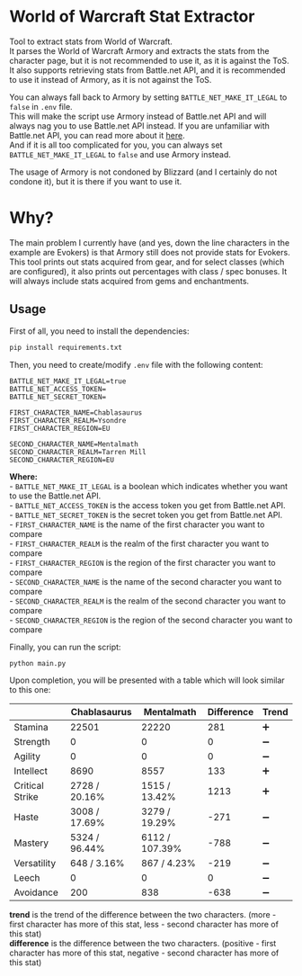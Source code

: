 # World of Warcraft Stat Extractor
Tool to extract stats from World of Warcraft.  
It parses the World of Warcraft Armory and extracts the stats from the character page, but it is not recommended to use it, as it is against the ToS.   
It also supports retrieving stats from Battle.net API, and it is recommended to use it instead of Armory, as it is not against the ToS.

You can always fall back to Armory by setting `BATTLE_NET_MAKE_IT_LEGAL` to `false` in `.env` file.  
This will make the script use Armory instead of Battle.net API and will always nag you to use Battle.net API instead.
If you are unfamiliar with Battle.net API, you can read more about it [here](https://develop.battle.net/documentation/guides/getting-started).  
And if it is all too complicated for you, you can always set `BATTLE_NET_MAKE_IT_LEGAL` to `false` and use Armory instead.

The usage of Armory is not condoned by Blizzard (and I certainly do not condone it), but it is there if you want to use it.

# Why?
The main problem I currently have (and yes, down the line characters in the example are Evokers) is that Armory still does not provide stats for Evokers.
This tool prints out stats acquired from gear, and for select classes (which are configured), it also prints out percentages with class / spec bonuses.
It will always include stats acquired from gems and enchantments.


## Usage
First of all, you need to install the dependencies:
```bash
pip install requirements.txt
```

Then, you need to create/modify `.env` file with the following content:
```
BATTLE_NET_MAKE_IT_LEGAL=true
BATTLE_NET_ACCESS_TOKEN=
BATTLE_NET_SECRET_TOKEN=

FIRST_CHARACTER_NAME=Chablasaurus
FIRST_CHARACTER_REALM=Ysondre
FIRST_CHARACTER_REGION=EU

SECOND_CHARACTER_NAME=Mentalmath
SECOND_CHARACTER_REALM=Tarren Mill
SECOND_CHARACTER_REGION=EU
```

**Where:**  
    -   `BATTLE_NET_MAKE_IT_LEGAL` is a boolean which indicates whether you want to use the Battle.net API.  
    -   `BATTLE_NET_ACCESS_TOKEN` is the access token you get from Battle.net API.  
    -   `BATTLE_NET_SECRET_TOKEN` is the secret token you get from Battle.net API.  
    -   `FIRST_CHARACTER_NAME` is the name of the first character you want to compare  
    -   `FIRST_CHARACTER_REALM` is the realm of the first character you want to compare  
    -   `FIRST_CHARACTER_REGION` is the region of the first character you want to compare  
    -   `SECOND_CHARACTER_NAME` is the name of the second character you want to compare  
    -   `SECOND_CHARACTER_REALM` is the realm of the second character you want to compare  
    -   `SECOND_CHARACTER_REGION` is the region of the second character you want to compare 


Finally, you can run the script:
```
python main.py
```

Upon completion, you will be presented with a table which will look similar to this one:

|                 | Chablasaurus  | Mentalmath    | Difference | Trend |
|-----------------|---------------|---------------|------------|-------|
| Stamina         | 22501         | 22220         | 281        | ➕    |
| Strength        | 0             | 0             | 0          | ➖    |
| Agility         | 0             | 0             | 0          | ➖    |
| Intellect       | 8690          | 8557          | 133        | ➕    |
| Critical Strike | 2728 / 20.16% | 1515 / 13.42% | 1213       | ➕    |
| Haste           | 3008 / 17.69% | 3279 / 19.29% | -271       | ➖    |
| Mastery         | 5324 / 96.44% | 6112 / 107.39%| -788       | ➖    |
| Versatility     | 648 / 3.16%   | 867 / 4.23%   | -219       | ➖    |
| Leech           | 0             | 0             | 0          | ➖    |
| Avoidance       | 200           | 838           | -638       | ➖    |


**trend** is the trend of the difference between the two characters. (more - first character has more of this stat, less - second character has more of this stat)  
**difference** is the difference between the two characters. (positive - first character has more of this stat, negative - second character has more of this stat)
